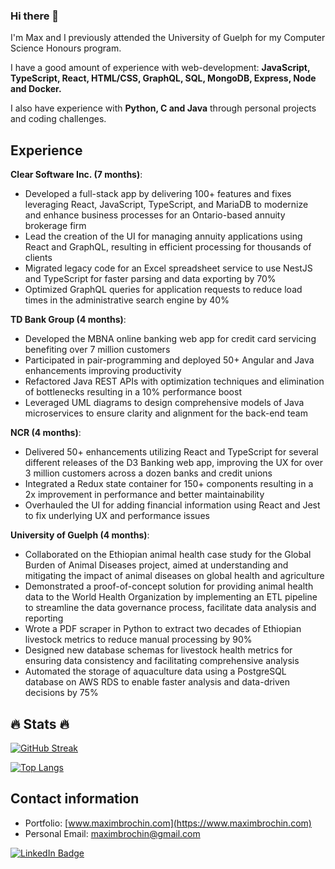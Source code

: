 ### Hi there 👋

I'm Max and I previously attended the University of Guelph for my Computer Science Honours program.

I have a good amount of experience with web-development: **JavaScript, TypeScript, React, HTML/CSS, GraphQL, SQL, MongoDB, Express, Node and Docker.**

I also have experience with **Python, C and Java** through personal projects and coding challenges.

## Experience

**Clear Software Inc. (7 months)**:

* Developed a full-stack app by delivering 100+ features and fixes leveraging React, JavaScript, TypeScript, and MariaDB to modernize and enhance business processes for an Ontario-based annuity brokerage firm
* Lead the creation of the UI for managing annuity applications using React and GraphQL, resulting in efficient processing for thousands of clients
* Migrated legacy code for an Excel spreadsheet service to use NestJS and TypeScript for faster parsing and data exporting by 70%
* Optimized GraphQL queries for application requests to reduce load times in the administrative search engine by 40%


**TD Bank Group (4 months)**:

* Developed the MBNA online banking web app for credit card servicing benefiting over 7 million customers
* Participated in pair-programming and deployed 50+ Angular and Java enhancements improving productivity
* Refactored Java REST APIs with optimization techniques and elimination of bottlenecks resulting in a 10% performance boost
* Leveraged UML diagrams to design comprehensive models of Java microservices to ensure clarity and alignment for the back-end team

**NCR (4 months)**:

* Delivered 50+ enhancements utilizing React and TypeScript for several different releases of the D3 Banking web app, improving the UX for over 3 million customers across a dozen banks and credit unions
* Integrated a Redux state container for 150+ components resulting in a 2x improvement in performance and better maintainability
* Overhauled the UI for adding financial information using React and Jest to fix underlying UX and performance issues

**University of Guelph (4 months)**:

* Collaborated on the Ethiopian animal health case study for the Global Burden of Animal Diseases project, aimed at understanding and mitigating the impact of animal diseases on global health and agriculture
* Demonstrated a proof-of-concept solution for providing animal health data to the World Health Organization by implementing an ETL pipeline to streamline the data governance process, facilitate data analysis and reporting
* Wrote a PDF scraper in Python to extract two decades of Ethiopian livestock metrics to reduce manual processing by 90%
* Designed new database schemas for livestock health metrics for ensuring data consistency and facilitating comprehensive analysis
* Automated the storage of aquaculture data using a PostgreSQL database on AWS RDS to enable faster analysis and data-driven decisions by 75%

## :fire: Stats :fire:

[![GitHub Streak](https://github-readme-streak-stats.herokuapp.com/?user=brochin5671)](https://git.io/streak-stats)

[![Top Langs](https://github-readme-stats.vercel.app/api/top-langs/?username=brochin5671&layout=compact)](https://github.com/anuraghazra/github-readme-stats)

## Contact information

* Portfolio:        [www.maximbrochin.com](https://www.maximbrochin.com)
* Personal Email:   maximbrochin@gmail.com         
<div id="badges">
  <a href="https://www.linkedin.com/in/maxim-brochin/">
    <img src="https://img.shields.io/badge/LinkedIn-blue?style=for-the-badge&logo=linkedin&logoColor=white" alt="LinkedIn Badge"/>
  </a>
</div>
